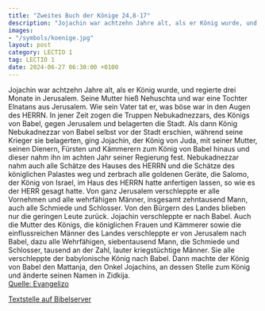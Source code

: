 ```yaml
---
title: "Zweites Buch der Könige 24,8-17"
description: "Jojachin war achtzehn Jahre alt, als er König wurde, und regierte drei Monate in Jerusalem. Seine Mutter hieß Nehuschta und war eine Tochter Elnatans aus Jerusalem. Wie sein Vater tat er, was böse war in den Augen des HERRN. In jener Zeit zogen die Truppen Nebukadnezzars, des Kön...."
images:
- "/symbols/koenige.jpg"
layout: post
category: LECTIO 1
tag: LECTIO 1
date: 2024-06-27 06:30:00 +0100
---
```

Jojachin war achtzehn Jahre alt, als er König wurde, und regierte drei Monate in Jerusalem. Seine Mutter hieß Nehuschta und war eine Tochter Elnatans aus Jerusalem.
Wie sein Vater tat er, was böse war in den Augen des HERRN.
In jener Zeit zogen die Truppen Nebukadnezzars, des Königs von Babel, gegen Jerusalem und belagerten die Stadt.<!--more-->
Als dann König Nebukadnezzar von Babel selbst vor der Stadt erschien, während seine Krieger sie belagerten,
ging Jojachin, der König von Juda, mit seiner Mutter, seinen Dienern, Fürsten und Kämmerern zum König von Babel hinaus und dieser nahm ihn im achten Jahr seiner Regierung fest.
Nebukadnezzar nahm auch alle Schätze des Hauses des HERRN und die Schätze des königlichen Palastes weg und zerbrach alle goldenen Geräte, die Salomo, der König von Israel, im Haus des HERRN hatte anfertigen lassen, so wie es der HERR gesagt hatte.
Von ganz Jerusalem verschleppte er alle Vornehmen und alle wehrfähigen Männer, insgesamt zehntausend Mann, auch alle Schmiede und Schlosser. Von den Bürgern des Landes blieben nur die geringen Leute zurück.
Jojachin verschleppte er nach Babel. Auch die Mutter des Königs, die königlichen Frauen und Kämmerer sowie die einflussreichen Männer des Landes verschleppte er von Jerusalem nach Babel,
dazu alle Wehrfähigen, siebentausend Mann, die Schmiede und Schlosser, tausend an der Zahl, lauter kriegstüchtige Männer. Sie alle verschleppte der babylonische König nach Babel.
Dann machte der König von Babel den Mattanja, den Onkel Jojachins, an dessen Stelle zum König und änderte seinen Namen in Zidkija.<br>
[Quelle: Evangelizo](https://evangeliumtagfuertag.org/DE/gospel)

[Textstelle auf Bibelserver](https://www.bibleserver.com/EU/2.Könige24,8-17)
